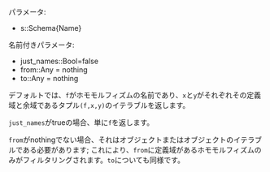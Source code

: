 パラメータ:

  * s::Schema{Name}

名前付きパラメータ:

  * just_names::Bool=false
  * from::Any = nothing
  * to::Any = nothing

デフォルトでは、`f`がホモモルフィズムの名前であり、`x`と`y`がそれぞれその定義域と余域であるタプル`(f,x,y)`のイテラブルを返します。

`just_names`がtrueの場合、単に`f`を返します。

`from`がnothingでない場合、それはオブジェクトまたはオブジェクトのイテラブルである必要があります; これにより、`from`に定義域があるホモモルフィズムのみがフィルタリングされます。`to`についても同様です。
